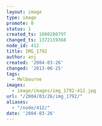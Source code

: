 ```yaml
---
layout: image
type: image
promote: 0
status: 1
created_ts: 1080280797
changed_ts: 1372159368
node_id: 412
title: IMG_1792
author: anj
created: '2004-03-26'
changed: '2013-06-25'
tags:
  - Melbourne
images:
  - image/images/img_1792-412.jpg
url: "/2004/03/26/img_1792/"
aliases:
  - "/node/412/"
date: '2004-03-26'
---
```


